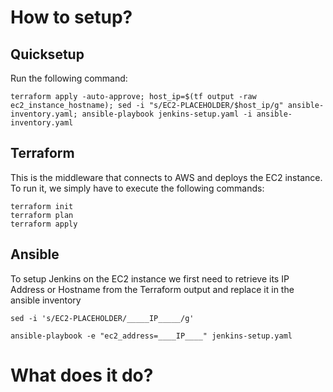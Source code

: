 # How to setup? 
## Quicksetup
Run the following command:
```
terraform apply -auto-approve; host_ip=$(tf output -raw ec2_instance_hostname); sed -i "s/EC2-PLACEHOLDER/$host_ip/g" ansible-inventory.yaml; ansible-playbook jenkins-setup.yaml -i ansible-inventory.yaml
```
## Terraform
This is the middleware that connects to AWS and deploys the EC2 instance. To run it, we simply have to execute the following commands:
```
terraform init
terraform plan
terraform apply 
```
## Ansible 
To setup Jenkins on the EC2 instance we first need to retrieve its IP Address or Hostname from the Terraform output and replace it in the ansible inventory
```
sed -i 's/EC2-PLACEHOLDER/_____IP_____/g'
```
```
ansible-playbook -e "ec2_address=____IP____" jenkins-setup.yaml
```
# What does it do? 